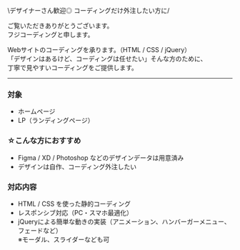 \デザイナーさん歓迎◎ コーディングだけ外注したい方に/

ご覧いただきありがとうございます。  
フジコーディングと申します。

Webサイトのコーディングを承ります。（HTML / CSS / jQuery）  
「デザインはあるけど、コーディングは任せたい」そんな方のために、  
丁寧で見やすいコーディングをご提供します。

---

### 対象
- ホームページ
- LP（ランディングページ）

### ☆こんな方におすすめ
- Figma / XD / Photoshop などのデザインデータは用意済み
- デザインは自作、コーディング外注したい

### 対応内容
- HTML / CSS を使った静的コーディング
- レスポンシブ対応（PC・スマホ最適化）
- jQueryによる簡単な動きの実装（アニメーション、ハンバーガーメニュー、フェードなど）  
※モーダル、スライダーなども可

